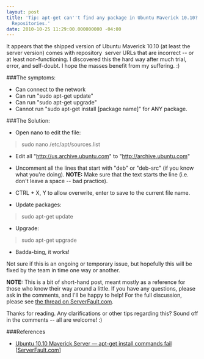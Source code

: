 ```yaml
---
layout: post
title: 'Tip: apt-get can''t find any package in Ubuntu Maverick 10.10? Rename Your
  Repositories.'
date: 2010-10-25 11:29:00.000000000 -04:00
---
```

It appears that the shipped version of Ubuntu Maverick 10.10 (at least the server version) comes with repository &nbsp;server URLs that are incorrect -- or at least non-functioning. I discovered this the hard way after much trial, error, and self-doubt. I hope the masses benefit from my suffering. :)

###The symptoms:
* Can connect to the network
* Can run "sudo apt-get update"
* Can run "sudo apt-get upgrade"
* Cannot run "sudo apt-get install [package name]" for ANY package.

###The Solution:
* Open nano to edit the file:
>sudo nano /etc/apt/sources.list

* Edit all "http://us.archive.ubuntu.com" to "http://archive.ubuntu.com"
* Uncomment all the lines that start with "deb" or "deb-src" (if you know what you're doing). <strong>NOTE:</strong> Make sure that the text starts the line (i.e. don't leave a space -- bad practice).
* CTRL + X, Y to allow overwrite, enter to save to the current file name.

* Update packages:
> sudo apt-get update

* Upgrade:
> sudo apt-get upgrade

* Badda-bing, it works!

Not sure if this is an ongoing or temporary issue, but hopefully this will be fixed by the team in time one way or another.

**NOTE:** This is a bit of short-hand post, meant mostly as a reference for those who know their way around a little. If you have any questions, please ask in the comments, and I'll be happy to help! For the full discussion, please see [the thread on ServerFault.com](http://serverfault.com/questions/194173/ubuntu-10-10-maverick-server-apt-get-install-commands-fail). 

Thanks for reading. Any clarifications or other tips regarding this? Sound off in the comments -- all are welcome! :)

###References
* [Ubuntu 10.10 Maverick Server — apt-get install commands fail](http://serverfault.com/questions/194173/ubuntu-10-10-maverick-server-apt-get-install-commands-fail) [[ServerFault.com](http://ServerFault.com)]
